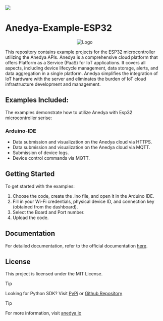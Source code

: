 [<img src="https://img.shields.io/badge/Anedya-Documentation-blue?style=for-the-badge">](https://docs.anedya.io?utm_source=github&utm_medium=link&utm_campaign=github-examples&utm_content=esp32)

# Anedya-Example-ESP32

<p align="center">
    <img src="https://cdn.anedya.io/anedya_black_banner.png" alt="Logo">
</p>
This repository contains example projects for the ESP32 microcontroller utilizing the Anedya APIs. Anedya is a comprehensive cloud platform that offers Platform as a Service (PaaS) for IoT applications. It covers all aspects, including device lifecycle management, data storage, alerts, and data aggregation in a single platform. Anedya simplifies the integration of IoT hardware with the server and eliminates the burden of IoT cloud infrastructure development and management.

## Examples Included:

The examples demonstrate how to utilize Anedya with Esp32 microcontroller serise:

### Arduino-IDE
- Data submission and visualization on the Anedya cloud via HTTPS.
- Data submission and visualization on the Anedya cloud via MQTT.
- Submission of device logs.
- Device control commands via MQTT.

## Getting Started

To get started with the examples:

1. Choose the code, create the .ino file, and open it in the Arduino IDE.
2. Fill in your Wi-Fi credentials, physical device ID, and connection key (obtained from the dashboard).
3. Select the Board and Port number.
4. Upload the code.

## Documentation

For detailed documentation, refer to the official documentation [here](https://docs.anedya.io?utm_source=github&utm_medium=link&utm_campaign=github-examples&utm_content=esp32).

## License

This project is licensed under the MIT License.


> [!TIP]
> Looking for Python SDK? Visit [PyPi](https://pypi.org/project/anedya-dev-sdk/) or [Github Repository](https://github.com/anedyaio/anedya-dev-sdk-pyhton)

>[!TIP]
> For more information, visit [anedya.io](https://anedya.io/?utm_source=github&utm_medium=link&utm_campaign=github-examples&utm_content=esp32)
 
